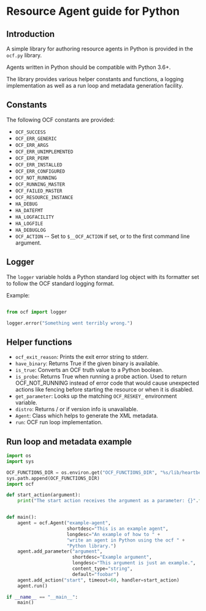 # Resource Agent guide for Python

## Introduction

A simple library for authoring resource agents in Python is
provided in the `ocf.py` library.

Agents written in Python should be compatible with Python 3.6+.

The library provides various helper constants and functions, a logging
implementation as well as a run loop and metadata generation facility.

## Constants

The following OCF constants are provided:

* `OCF_SUCCESS`
* `OCF_ERR_GENERIC`
* `OCF_ERR_ARGS`
* `OCF_ERR_UNIMPLEMENTED`
* `OCF_ERR_PERM`
* `OCF_ERR_INSTALLED`
* `OCF_ERR_CONFIGURED`
* `OCF_NOT_RUNNING`
* `OCF_RUNNING_MASTER`
* `OCF_FAILED_MASTER`
* `OCF_RESOURCE_INSTANCE`
* `HA_DEBUG`
* `HA_DATEFMT`
* `HA_LOGFACILITY`
* `HA_LOGFILE`
* `HA_DEBUGLOG`
* `OCF_ACTION` -- Set to `$__OCF_ACTION` if set, or to the first command line argument.

## Logger

The `logger` variable holds a Python standard log object with its
formatter set to follow the OCF standard logging format.

Example:

``` python

from ocf import logger

logger.error("Something went terribly wrong.")

```

## Helper functions

* `ocf_exit_reason`: Prints the exit error string to stderr.
* `have_binary`: Returns True if the given binary is available.
* `is_true`: Converts an OCF truth value to a Python boolean.
* `is_probe`: Returns True when running a probe action. Used to return
  OCF_NOT_RUNNING instead of error code that would cause unexpected actions
  like fencing before starting the resource or when it is disabled.
* `get_parameter`: Looks up the matching `OCF_RESKEY_` environment variable.
* `distro`: Returns <Distro>/<Version> or <Distro> if version info is unavailable.
* `Agent`: Class which helps to generate the XML metadata.
* `run`: OCF run loop implementation.

## Run loop and metadata example

``` python
import os
import sys

OCF_FUNCTIONS_DIR = os.environ.get("OCF_FUNCTIONS_DIR", "%s/lib/heartbeat" % os.environ.get("OCF_ROOT"))
sys.path.append(OCF_FUNCTIONS_DIR)
import ocf

def start_action(argument):
    print("The start action receives the argument as a parameter: {}".format(argument))


def main():
    agent = ocf.Agent("example-agent",
                      shortdesc="This is an example agent",
                      longdesc="An example of how to " +
                      "write an agent in Python using the ocf " +
                      "Python library.")
    agent.add_parameter("argument",
                        shortdesc="Example argument",
                        longdesc="This argument is just an example.",
                        content_type="string",
                        default="foobar")
    agent.add_action("start", timeout=60, handler=start_action)
    agent.run()

if __name__ == "__main__":
    main()
```
